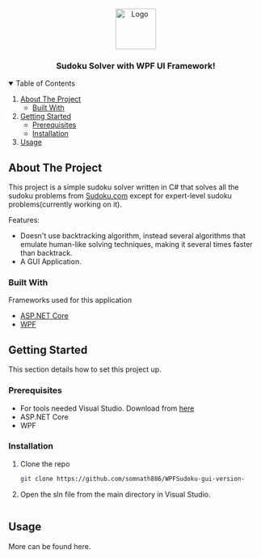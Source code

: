 <!-- PROJECT LOGO -->
<br />
<p align="center">
  <a href="https://github.com/somnath886/WPFSudoku-gui-version-">
    <img src="https://upload.wikimedia.org/wikipedia/commons/thumb/e/ee/.NET_Core_Logo.svg/1200px-.NET_Core_Logo.svg.png" alt="Logo" width="80" height="80">
  </a>

  <h3 align="center">Sudoku Solver with WPF UI Framework!</h3>
</p>


<!-- TABLE OF CONTENTS -->
<details open="open">
  <summary>Table of Contents</summary>
  <ol>
    <li>
      <a href="#about-the-project">About The Project</a>
      <ul>
        <li><a href="#built-with">Built With</a></li>
      </ul>
    </li>
    <li>
      <a href="#getting-started">Getting Started</a>
      <ul>
        <li><a href="#prerequisites">Prerequisites</a></li>
        <li><a href="#installation">Installation</a></li>
      </ul>
    </li>
    <li><a href="#usage">Usage</a></li>
  </ol>
</details>

<!-- ABOUT THE PROJECT -->
## About The Project

This project is a simple sudoku solver written in C# that solves all the sudoku problems from [Sudoku.com](https://sudoku.com/) except for expert-level sudoku problems(currently working on it).

Features:
* Doesn't use backtracking algorithm, instead several algorithms that emulate human-like solving techniques, making it several times faster than backtrack.
* A GUI Application.

### Built With

Frameworks used for this application
* [ASP.NET Core](https://docs.microsoft.com/en-us/aspnet/core/?view=aspnetcore-5.0)
* [WPF](https://docs.microsoft.com/en-us/visualstudio/designers/getting-started-with-wpf?view=vs-2019#:~:text=Windows%20Presentation%20Foundation%20(WPF)%20is,binding%2C%20documents%2C%20and%20security.)

<!-- GETTING STARTED -->
## Getting Started

This section details how to set this project up.

### Prerequisites

* For tools needed Visual Studio. Download from [here](https://visualstudio.microsoft.com/)
* ASP.NET Core
* WPF

### Installation

1. Clone the repo
   ```sh
   git clone https://github.com/somnath886/WPFSudoku-gui-version-
   
2. Open the sln file from the main directory in Visual Studio.
   ```

<!-- USAGE EXAMPLES -->
## Usage

More can be found here.
